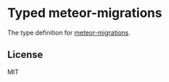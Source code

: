 # Typed meteor-migrations

The type definition for [meteor-migrations](https://github.com/percolatestudio/meteor-migrations).

## License

MIT